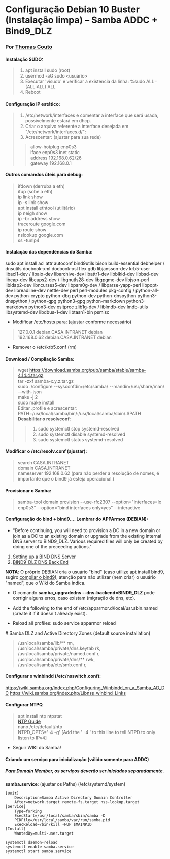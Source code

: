 # Configuração Debian 10 Buster (Instalação limpa) – Samba ADDC + Bind9_DLZ
### Por [Thomas Couto](thomas@brasnet.org)

#### Instalação SUDO:
>1.	apt install sudo (root)
>2.	usermod -aG sudo <usuário>
>3.	Executar 'visudo' e verificar a existencia da linha: %sudo   ALL=(ALL:ALL) ALL
>4.	Reboot

#### Configuração IP estático:
>1.	/etc/network/interfaces e comentar a interface que será usada, possivelmente estará em dhcp.
>2.	Criar o arquivo referente a interface desejada em "/etc/network/interfaces.d/<nome da eth>":
>3. Acrescentar: (ajustar para sua rede)
>>allow-hotplug enp0s3<br/>
>>iface enp0s3 inet static<br/>
>>address 192.168.0.62/26<br/>
>>gateway 192.168.0.1<br/>

#### Outros comandos úteis para **debug**:
>ifdown <nome eth> (derruba a eth)<br/>
>ifup <nome eth>   (sobe a eth)<br/>
>ip link show<br/>
>ip -s link show <nome eth><br/>
>apt install ethtool (utilitário)<br/>
>ip neigh show<br/>
>ip -br address show<br/>
>traceroute google.com<br/>
>ip route show<br/>
>nslookup google.com<br/>
>ss -tunlp4<br/>
		
#### Instalação das dependências do Samba:
sudo apt install acl attr autoconf bind9utils bison build-essential debhelper /
dnsutils docbook-xml docbook-xsl flex gdb libjansson-dev krb5-user libacl1-dev /
libaio-dev libarchive-dev libattr1-dev libblkid-dev libbsd-dev libcap-dev libcups2-dev /
libgnutls28-dev libgpgme-dev libjson-perl  libldap2-dev libncurses5-dev libpam0g-dev /
libparse-yapp-perl libpopt-dev libreadline-dev nettle-dev perl perl-modules pkg-config /
python-all-dev python-crypto python-dbg python-dev python-dnspython python3-dnspython /
python-gpg python3-gpg python-markdown python3-markdown python3-dev xsltproc zlib1g-dev /
liblmdb-dev lmdb-utils libsystemd-dev libdbus-1-dev libtasn1-bin psmisc

* Modificar /etc/hosts para: (ajustar conforme necessário)
>127.0.0.1       debian.CASA.INTRANET debian<br/>
>192.168.0.62    debian.CASA.INTRANET debian<br/>

* Remover o /etc/krb5.conf (rm)

#### Download / Compilação Samba:
>wget https://download.samba.org/pub/samba/stable/samba-4.14.4.tar.gz<br/>
>tar -zxf samba-x.y.z.tar.gz<br/>
>sudo ./configure --sysconfdir=/etc/samba/ --mandir=/usr/share/man/ --with-json<br/>
>make -j 2<br/>
>sudo make install<br/>
>Editar .profile e acrescentar: PATH=/usr/local/samba/bin/:/usr/local/samba/sbin/:$PATH<br/>
>**Desabilitar o resolvconf**:<br/>
>>1. sudo systemctl stop systemd-resolved<br/>
>>2. sudo systemctl disable systemd-resolved<br/>
>>3. sudo systemctl status systemd-resolved<br/>

#### Modificar o /etc/resolv.conf (ajustar):
>search CASA.INTRANET<br/>
>domain CASA.INTRANET<br/>
>nameserver 192.168.0.62 (para não perder a resolução de nomes, é importante que o bind9 já esteja operacional.)<br/>

#### Provisionar o Samba:
>samba-tool domain provision --use-rfc2307 --option="interfaces=lo enp0s3" --option="bind interfaces only=yes" --interactive

#### Configuração do bind + bind9.... Lembrar do APPArmos (DEBIAN):
* "Before continuing, you will need to provision a DC in a new domain or join as a DC to an existing domain or upgrade 
from the existing internal DNS server to BIND9_DLZ. Various required files will only be created by doing one of the 
preceeding actions."

1. [Setting up a BIND DNS Server](https://wiki.samba.org/index.php/Setting_up_a_BIND_DNS_Server)
2. [BIND9_DLZ DNS Back End](https://wiki.samba.org/index.php/BIND9_DLZ_DNS_Back_End)

**NOTA**: O próprio DEBIAN cria o usuário "bind" (caso utilize apt install bind9, sugiro [compilar o bind9](https://github.com/thomascouto/tutoriais-servidor/blob/main/Bind9%20Guide.txt)), atenção para não utilizar (nem criar) o usuário "named", que o Wiki do Samba indica. 

* O comando **samba_upgradedns --dns-backend=BIND9_DLZ** pode corrigir alguns erros, caso existam (migração de dns, etc).

* Add the following to the end of /etc/apparmor.d/local/usr.sbin.named (create it if it doesn't already exist).<br/>
* Reload all profiles: sudo service apparmor reload

\# Samba DLZ and Active Directory Zones (default source installation)
>/usr/local/samba/lib/** rm,<br/>
>/usr/local/samba/private/dns.keytab rk,<br/>
>/usr/local/samba/private/named.conf r,<br/>
>/usr/local/samba/private/dns/** rwk,<br/>
>/usr/local/samba/etc/smb.conf r,<br/>

#### Configurar o winbindd (/etc/nsswitch.conf):
https://wiki.samba.org/index.php/Configuring_Winbindd_on_a_Samba_AD_DC
https://wiki.samba.org/index.php/Libnss_winbind_Links

#### Configurar NTPQ
>apt install ntp ntpstat<br/>
>[NTP Guide](https://wiki.samba.org/index.php/Time_Synchronisation#Configuring_Time_Synchronisation_on_a_DC)<br/>
>nano /etc/default/ntp<br/>
>NTPD_OPTS='-4 -g' [Add the ' -4 ' to this line to tell NTPD to only listen to IPv4]<br/>

* Seguir WIKI do Samba!

#### Criando um serviço para inicialização (válido somente para ADDC)
##### Para Domain Member, os serviços deverão ser iniciados separadamente.

**samba.service**: (ajustar os Paths) (/etc/systemd/system)
```
[Unit]
	Description=Samba Active Directory Domain Controller
	After=network.target remote-fs.target nss-lookup.target
[Service]
	Type=forking
	ExecStart=/usr/local/samba/sbin/samba -D
	PIDFile=/usr/local/samba/var/run/samba.pid
	ExecReload=/bin/kill -HUP $MAINPID
[Install]
	WantedBy=multi-user.target
```
```
systemctl daemon-reload
systemctl enable samba.service
systemctl start samba.service
```


